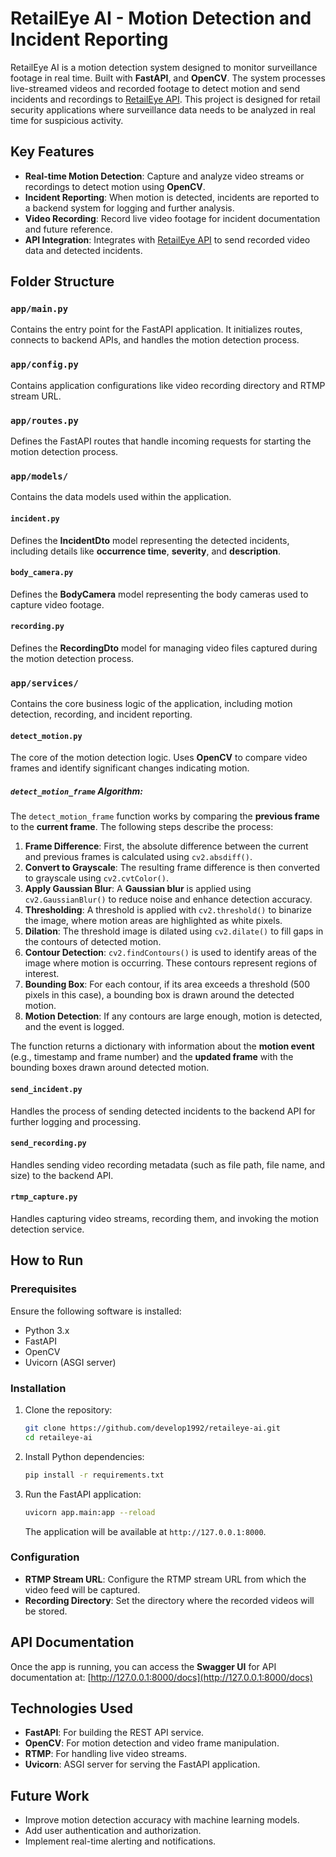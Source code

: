 
# RetailEye AI - Motion Detection and Incident Reporting

RetailEye AI is a motion detection system designed to monitor surveillance footage in real time. Built with **FastAPI**, and **OpenCV**. The system processes live-streamed videos and recorded footage to detect motion and send incidents and recordings to [RetailEye API](https://github.com/develop1992/retaileye-api). This project is designed for retail security applications where surveillance data needs to be analyzed in real time for suspicious activity.

## Key Features

- **Real-time Motion Detection**: Capture and analyze video streams or recordings to detect motion using **OpenCV**.
- **Incident Reporting**: When motion is detected, incidents are reported to a backend system for logging and further analysis.
- **Video Recording**: Record live video footage for incident documentation and future reference.
- **API Integration**: Integrates with [RetailEye API](https://github.com/develop1992/retaileye-api) to send recorded video data and detected incidents.

## Folder Structure

### `app/main.py`
Contains the entry point for the FastAPI application. It initializes routes, connects to backend APIs, and handles the motion detection process.

### `app/config.py`
Contains application configurations like video recording directory and RTMP stream URL.

### `app/routes.py`
Defines the FastAPI routes that handle incoming requests for starting the motion detection process.

### `app/models/`
Contains the data models used within the application.

#### `incident.py`
Defines the **IncidentDto** model representing the detected incidents, including details like **occurrence time**, **severity**, and **description**.

#### `body_camera.py`
Defines the **BodyCamera** model representing the body cameras used to capture video footage.

#### `recording.py`
Defines the **RecordingDto** model for managing video files captured during the motion detection process.

### `app/services/`
Contains the core business logic of the application, including motion detection, recording, and incident reporting.

#### `detect_motion.py`
The core of the motion detection logic. Uses **OpenCV** to compare video frames and identify significant changes indicating motion.

##### `detect_motion_frame` Algorithm:
The `detect_motion_frame` function works by comparing the **previous frame** to the **current frame**. The following steps describe the process:

1. **Frame Difference**: First, the absolute difference between the current and previous frames is calculated using `cv2.absdiff()`.
2. **Convert to Grayscale**: The resulting frame difference is then converted to grayscale using `cv2.cvtColor()`.
3. **Apply Gaussian Blur**: A **Gaussian blur** is applied using `cv2.GaussianBlur()` to reduce noise and enhance detection accuracy.
4. **Thresholding**: A threshold is applied with `cv2.threshold()` to binarize the image, where motion areas are highlighted as white pixels.
5. **Dilation**: The threshold image is dilated using `cv2.dilate()` to fill gaps in the contours of detected motion.
6. **Contour Detection**: `cv2.findContours()` is used to identify areas of the image where motion is occurring. These contours represent regions of interest.
7. **Bounding Box**: For each contour, if its area exceeds a threshold (500 pixels in this case), a bounding box is drawn around the detected motion.
8. **Motion Detection**: If any contours are large enough, motion is detected, and the event is logged.

The function returns a dictionary with information about the **motion event** (e.g., timestamp and frame number) and the **updated frame** with the bounding boxes drawn around detected motion.

#### `send_incident.py`
Handles the process of sending detected incidents to the backend API for further logging and processing.

#### `send_recording.py`
Handles sending video recording metadata (such as file path, file name, and size) to the backend API.

#### `rtmp_capture.py`
Handles capturing video streams, recording them, and invoking the motion detection service.

## How to Run

### Prerequisites
Ensure the following software is installed:
- Python 3.x
- FastAPI
- OpenCV
- Uvicorn (ASGI server)

### Installation

1. Clone the repository:
   ```bash
   git clone https://github.com/develop1992/retaileye-ai.git
   cd retaileye-ai
   ```

2. Install Python dependencies:
   ```bash
   pip install -r requirements.txt
   ```

3. Run the FastAPI application:
   ```bash
   uvicorn app.main:app --reload
   ```

   The application will be available at `http://127.0.0.1:8000`.

### Configuration

- **RTMP Stream URL**: Configure the RTMP stream URL from which the video feed will be captured.
- **Recording Directory**: Set the directory where the recorded videos will be stored.

## API Documentation

Once the app is running, you can access the **Swagger UI** for API documentation at:
[http://127.0.0.1:8000/docs](http://127.0.0.1:8000/docs)

## Technologies Used
- **FastAPI**: For building the REST API service.
- **OpenCV**: For motion detection and video frame manipulation.
- **RTMP**: For handling live video streams.
- **Uvicorn**: ASGI server for serving the FastAPI application.

## Future Work
- Improve motion detection accuracy with machine learning models.
- Add user authentication and authorization.
- Implement real-time alerting and notifications.